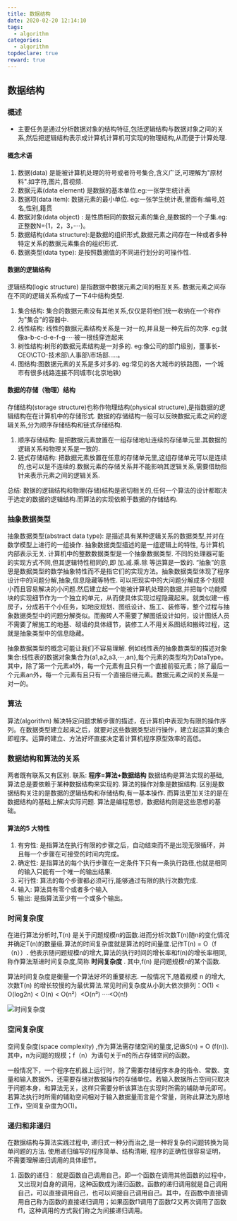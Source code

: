 ```yaml
---
title: 数据结构
date: 2020-02-20 12:14:10
tags:
  - algorithm
categories:
  - algorithm
topdeclare: true
reward: true
---
```


## 数据结构

### 概述
- 主要任务是通过分析数据对象的结构特征,包括逻辑结构与数据对象之间的关系,然后把逻辑结构表示成计算机计算机可实现的物理结构,从而便于计算处理.

#### 概念术语
1. 数据(data) 是能被计算机处理的符号或者符号集合,含义广泛,可理解为"原材料".如字符,图片,音视频.
2. 数据元素(data element) 是数据的基本单位.eg:一张学生统计表
3. 数据项(data item): 数据元素的最小单位. eg:一张学生统计表,里面有:编号,姓名,性别,籍贯
4. 数据对象(data object) : 是性质相同的数据元素的集合,是数据的一个子集.eg:正整数N={1，2，3，····}。
5. 数据结构(data structure):是数据的组织形式,数据元素之间存在一种或者多种特定关系的数据元素集合的组织形式.
6. 数据类型(data type): 是按照数据值的不同进行划分的可操作性.

#### 数据的逻辑结构

逻辑结构(logic structure) 是指数据中数据元素之间的相互关系. 数据元素之间存在不同的逻辑关系构成了一下4中结构类型.
1. 集合结构: 集合的数据元素没有其他关系,仅仅是将他们统一收纳在一个称作为"集合"的容器中.
2. 线性结构: 线性的数据元素结构关系是一对一的,并且是一种先后的次序. eg:就像a-b-c-d-e-f-g·····被一根线穿连起来
3. 树性结构:树形的数据元素结构是一对多的. eg:像公司的部门级别，董事长-CEO\\CTO-技术部\\人事部\\市场部.....。
4. 图结构:图数据元素的关系是多对多的. eg:常见的各大城市的铁路图，一个城市有很多线路连接不同城市(北京地铁)

#### 数据的存储（物理）结构

存储结构(storage structure)也称作物理结构(physical structure),是指数据的逻辑结构在在计算机中的存储形式. 数据的存储结构一般可以反映数据元素之间的逻辑关系,分为顺序存储结构和链式存储结构.

1. 顺序存储结构: 是把数据元素放置在一组存储地址连续的存储单元里.其数据的逻辑关系和物理关系是一致的.
2. 链式存储结构: 把数据元素放置在任意的存储单元里,这组存储单元可以是连续的,也可以是不连续的.数据元素的存储关系并不能影响其逻辑关系,需要借助指针来表示元素之间的逻辑关系.

总结: 数据的逻辑结构和物理(存储)结构是密切相关的,任何一个算法的设计都取决于选定的数据的逻辑结构.而算法的实现依赖于数据的存储结构.

### 抽象数据类型

抽象数据类型(abstract data type): 是描述具有某种逻辑关系的数据类型,并对在数学模型上进行的一组操作. 抽象数据类型描述的是一组逻辑上的特性, 与计算机内部表示无关. 计算机中的整数数据类型是一个抽象数据类型. 不同的处理器可能的实现方式不同,但其逻辑特性相同的,即 加.减.乘.除 等运算是一致的. “抽象”的意思是数据类型的数学抽象特性而不是指它们的实现方法。抽象数据类型体现了程序设计中的问题分解,抽象,信息隐藏等特性. 可以把现实中的大问题分解成多个规模小而且容易解决的小问题.然后建立起一个能被计算机处理的数据,并把每个功能模块的实现细节作为一个独立的单元，从而使具体实现过程隐藏起来。就类似建一栋房子，分成若干个小任务，如地皮规划、图纸设计、施工、装修等，整个过程与抽象数据类型中的问题分解类似。而搬砖人不需要了解图纸设计如何，设计图纸人员不需要了解施工的地基、砌墙的具体细节，装修工人不用关系图纸和搬砖过程，这就是抽象类型中的信息隐藏。

抽象数据类型的概念可能让我们不容易理解. 例如线性表的抽象数类型的描述对象集合:线性表的数据对象集合为{a1,a2,a3,····,an},每个元素的类型均为DataType。其中，除了第一个元素a1外，每一个元素有且只有一个直接前驱元素；除了最后一个元素an外，每一个元素有且只有一个直接后继元素。数据元素之间的关系是一对一的。

### 算法

算法(algorithm) 解决特定问题求解步骤的描述，在计算机中表现为有限的操作序列。在数据类型建立起来之后，就要对这些数据类型进行操作，建立起运算的集合即程序。运算的建立、方法好坏直接决定着计算机程序原型效率的高低。

### 数据结构和算法的关系

两者既有联系又有区别. 联系: __程序=算法+数据结构__ 数据结构是算法实现的基础,算法总是要依赖于某种数据结构来实现的. 算法的操作对象是数据结构. 区别是数据结构关注的是数据的逻辑结构和存储结构,有一基本操作. 而算法更加关注的是在数据结构的基础上解决实际问题. 算法是编程思想，数据结构则是这些思想的基础。

#### 算法的5 大特性
1. 有穷性: 是指算法在执行有限的步骤之后，自动结束而不是出现无限循环，并且每一个步骤在可接受的时间内完成。
2. 确定性: 是指算法的每个执行步骤在一定条件下只有一条执行路径,也就是相同的输入只能有一个唯一的输出结果.
3. 可行性: 算法的每个步骤都必须可行,能够通过有限的执行次数完成.
4. 输入: 算法具有零个或者多个输入
5. 输出: 是指算法至少有一个或多个输出。

### 时间复杂度

在进行算法分析时,T(n) 是关于问题规模n的函数.进而分析次数T(n)随n的变化情况并确定T(n)的数量级.算法的时间复杂度就是算法的时间量度.记作T(n) = O（f（n））.
他表示随问题规模n的增大,算法的执行时间的增长率和f(n)的增长率相同,称作算法渐进时间复杂度,简称 __时间复杂度__ . 其中,f(n) 是问题规模n的某个函数.

算法时间复杂度是衡量一个算法好坏的重要标志. 一般情况下,随着规模 n 的增大,次数T(n) 的增长较慢的为最优算法.常见时间复杂度从小到大依次排列：O(1) < O(log2n) < O(n) < O(n²）<O(n³) ····<O(n!)

![时间复杂度](/zbcn.github.io/assets/postImg/algorithm/imgs/时间复杂度.jpeg)

### 空间复杂度

空间复杂度(space complexity) ,作为算法需存储空间的量度,记做S(n) = O (f(n)). 其中，n为问题的规模；f（n）为语句关于n的所占存储空间的函数。

一般情况下，一个程序在机器上运行时，除了需要存储程序本身的指令、常数、变量和输入数据外，还需要存储对数据操作的存储单位。若输入数据所占空间只取决于问题本身，和算法无关，这样只需要分析该算法在实现时所需的辅助单元即可。若算法执行时所需的辅助空间相对于输入数据量而言是个常量，则称此算法为原地工作，空间复杂度为O(1)。

### 递归和非递归

在数据结构与算法实践过程中, 递归式一种分而治之,是一种将复杂的问题转换为简单问题的方法. 使用递归编写的程序简单、结构清晰, 程序的正确性很容易证明，不需要理解递归调用的具体细节。

1. 函数的递归： 就是函数自己调用自己，即一个函数在调用其他函数的过程中，又出现对自身的调用，这种函数成为递归函数。函数的递归调用就是自己调用自己，可以直接调用自己，也可以间接自己调用自己。其中，在函数中直接调用自己称为函数的直接递归调用；如果函数f1调用了函数f2又再次调用了函数f1，这种调用的方式我们称之为间接递归调用。

